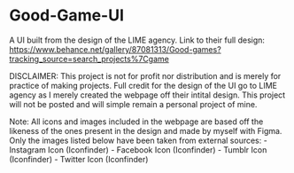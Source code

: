 # Good-Game-UI
A UI built from the design of the LIME agency. Link to their full design: https://www.behance.net/gallery/87081313/Good-games?tracking_source=search_projects%7Cgame

DISCLAIMER:
This project is not for profit nor distribution and is merely for practice of making projects. Full credit for the design of the UI go to LIME agency as I merely created the webpage off their intital design. This project will not be posted and will simple remain a personal project of mine.

Note:
All icons and images included in the webpage are based off the likeness of the ones present in the design and made by myself with Figma. Only the images listed below have been taken from external sources:
	- Instagram Icon (Iconfinder)
	- Facebook Icon (Iconfinder)
	- Tumblr Icon (Iconfinder)
	- Twitter Icon (Iconfinder)